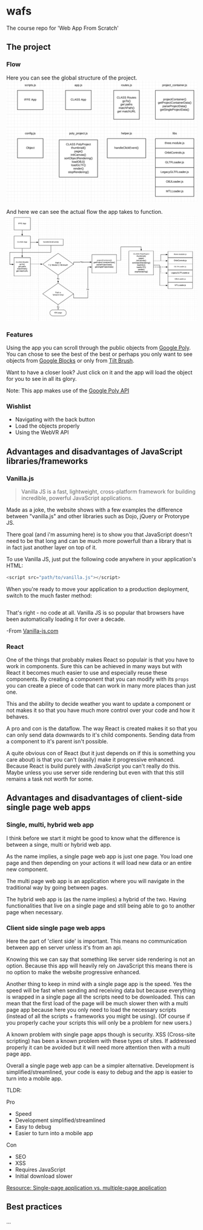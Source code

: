 # wafs
The course repo for 'Web App From Scratch'

## The project

### Flow

Here you can see the global structure of the project.
![alt text](./images/global-structure.png "The global structure of the project")

And here we can see the actual flow the app takes to function.
![alt text](./images/flow.png "The flow of the project")

### Features

Using the app you can scroll through the public objects from [Google Poly]. You can chose to see the best of the best or perhaps you only want to see objects from [Google Blocks] or only from [Tilt Brush].

Want to have a closer look? Just click on it and the app will load the object for you to see in all its glory.

Note: This app makes use of the [Google Poly API](https://developers.google.com/poly/)

### Wishlist

- Navigating with the back button
- Load the objects properly
- Using the WebVR API

## Advantages and disadvantages of JavaScript libraries/frameworks

### Vanilla.js
> Vanilla JS is a fast, lightweight, cross-platform framework
for building incredible, powerful JavaScript applications.

Made as a joke, the website shows with a few examples the difference between "vanilla.js" and other libraries such as Dojo, jQuery or Protorype JS.

There goal (and i'm assuming here) is to show you that JavaScript doesn't need to be that long and can be much more powerfull than a library that is in fact just another layer on top of it.

To use Vanilla JS, just put the following code anywhere in your application's HTML:
```javascript
<script src="path/to/vanilla.js"></script>
```
When you're ready to move your application to a production deployment, switch to the much faster method:
```javascript

```

That's right - no code at all. Vanilla JS is so popular that browsers have been automatically loading it for over a decade.

-From [Vanilla-js.com]

[Vanilla-js.com]: Vanilla-js.com


### React
One of the things that probably makes React so populair is that you have to work in components. Sure this can be achieved in many ways but with React it becomes much easier to use and especially reuse these components. By creating a component that you can modify with its `props` you can create a piece of code that can work in many more places than just one.

This and the ability to decide weather you want to update a component or not makes it so that you have much more control over your code and how it behaves.

A pro and con is the dataflow. The way React is created makes it so that you can only send data downwards to it's child components. Sending data from a component to it's parent isn't possible.

A quite obvious con of React (but it just depends on if this is something you care about) is that you can't (easily) make it progressive enhanced. Because React is build purely with JavaScript you can't really do this. Maybe unless you use server side rendering but even with that this still remains a task not worth for some.

## Advantages and disadvantages of client-side single page web apps

### Single, multi, hybrid web app
I think before we start it might be good to know what the difference is between a singe, multi or hybrid web app.

As the name implies, a single page web app is just one page. You load one page and then depending on your actions it will load new data or an entire new component.

The multi page web app is an application where you will navigate in the traditional way by going between pages.

The hybrid web app is (as the name implies) a hybrid of the two. Having functionalities that live on a single page and still being able to go to another page when necessary.

### Client side single page web apps
Here the part of 'client side' is important. This means no communication between app en server unless it's from an api.

Knowing this we can say that something like server side rendering is not an option. Because this app will heavily rely on JavaScript this means there is no option to make the website progressive enhanced.

Another thing to keep in mind with a single page app is the speed. Yes the speed will be fast when sending and receiving data but because everything is wrapped in a single page all the scripts need to be downloaded. This can mean that the first load of the page will be much slower then with a multi page app because here you only need to load the necessary scripts (instead of all the scripts + frameworks you might be using). (Of course if you properly cache your scripts this will only be a problem for new users.)

A known problem with single page apps though is security. XSS (Cross-site scripting) has been a known problem with these types of sites. If addressed properly it can be avoided but it will need more attention then with a multi page app.

Overall a single page web app can be a simpler alternative. Development is simplified/streamlined, your code is easy to debug and the app is easier to turn into a mobile app.

TLDR:

Pro
- Speed
- Development simplified/streamlined
- Easy to debug
- Easier to turn into a mobile app

Con
- SEO
- XSS
- Requires JavaScript
- Initial download slower

[Resource: Single-page application vs. multiple-page application]

[Resource: Single-page application vs. multiple-page application]: https://medium.com/@NeotericEU/single-page-application-vs-multiple-page-application-2591588efe58

## Best practices
...

[Google Poly]:poly.google.com
[Google Blocks]:https://vr.google.com/blocks/
[Tilt Brush]:https://www.tiltbrush.com/